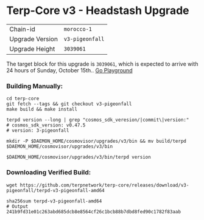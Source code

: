 # Terp-Core v3 - Headstash Upgrade

|                 |                                                              |
|-----------------|--------------------------------------------------------------|
| Chain-id        | `morocco-1`                                                |
| Upgrade Version | `v3-pigeonfall`                                        |
| Upgrade Height  | `3039061`                                                      |



The target block for this upgrade is `3039061`, which is expected to arrive with 24 hours of Sunday, October 15th.. [Go Playground](https://go.dev/play/p/Q16cRTMICN1)

### Building Manually:
```
cd terp-core
git fetch --tags && git checkout v3-pigeonfall
make build && make install 

terpd version --long | grep "cosmos_sdk_veresion/|commit\|version:"
# cosmos_sdk_version: v0.47.5
# version: 3-pigeonfall

mkdir -P $DAEMON_HOME/cosmovisor/upgrades/v3/bin && mv build/terpd $DAEMON_HOME/cosmovisor/upgrades/v3/bin 

$DAEMON_HOME/cosmovisor/upgrades/v3/bin/terpd version
```
### Downloading Verified Build:
```
wget https://github.com/terpnetwork/terp-core/releases/download/v3-pigeonfall/terpd-v3-pigeonfall-amd64

sha256sum terpd-v3-pigeonfall-amd64
# Output  241b9fd31e01c263abd685dcb8e8564cf26c1bcb88b7dbd8fed90c1782f83aab 
```